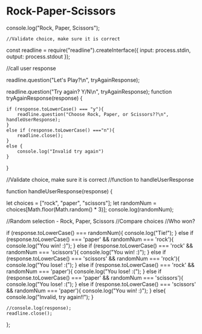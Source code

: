 # Rock-Paper-Scissors
console.log("Rock, Paper, Scissors");

    //Validate choice, make sure it is correct 

const readline = require("readline").createInterface({
    input: process.stdin,
    output: process.stdout
});

//call user response

readline.question("Let's Play?\n", tryAgainResponse);

readline.question("Try again? Y/N\n", tryAgainResponse);
function tryAgainResponse(response) {

    
    if (response.toLowerCase() === "y"){
        readline.question("Choose Rock, Paper, or Scissors??\n", handleUserResponse);
    }
    else if (response.toLowerCase() ==="n"){
        readline.close();
    }
    else {
        console.log("Invalid try again")
    }    
}

//Validate choice, make sure it is correct
//function to handleUserResponse

function handleUserResponse(response) {

let choices = ["rock", "paper", "scissors"];
let randomNum = choices[Math.floor(Math.random() * 3)];
console.log(randomNum);

//Random selection - Rock, Paper, Scissors
//Compare choices
//Who won?

if (response.toLowerCase() === randomNum){
    console.log("Tie!");
    }
    else if (response.toLowerCase()  === 'paper' && randomNum === 'rock'){
    console.log("You win! :)");
    }
    else if (response.toLowerCase() === 'rock' && randomNum === 'scissors'){
    console.log("You win! :)");
    }
    else if (response.toLowerCase() === 'scissors' && randomNum === 'rock'){
    console.log("You lose! :(");
    }
    else if (response.toLowerCase() === 'rock' && randomNum === 'paper'){
    console.log("You lose! :(");
    }
    else if (response.toLowerCase() === 'paper' && randomNum === 'scissors'){
    console.log("You lose! :(");
    }
    else if (response.toLowerCase() === 'scissors' && randomNum === 'paper'){
    console.log("You win! :)");
    }
    else{ 
    console.log("Invalid, try again!!");
    }


    //console.log(response);
    readline.close();
};
